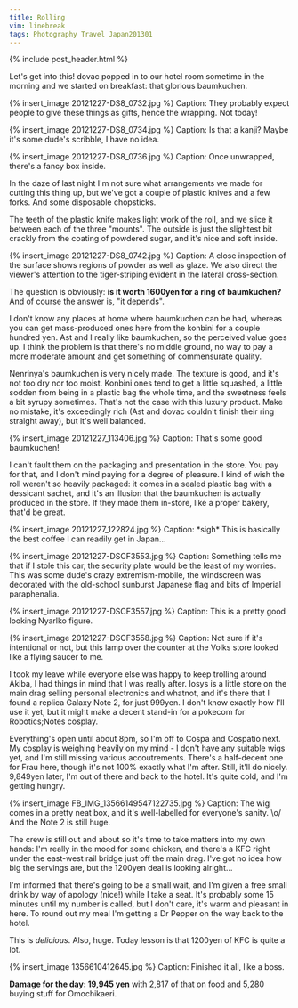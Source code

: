 ```yaml
---
title: Rolling
vim: linebreak
tags: Photography Travel Japan201301
---
```


{% include post_header.html %}


Let's get into this! dovac popped in to our hotel room sometime in the morning and we started on breakfast: that glorious baumkuchen.

{% insert_image 20121227-DS8_0732.jpg %}
Caption: They probably expect people to give these things as gifts, hence the wrapping. Not today!

{% insert_image 20121227-DS8_0734.jpg %}
Caption: Is that a kanji? Maybe it's some dude's scribble, I have no idea.

{% insert_image 20121227-DS8_0736.jpg %}
Caption: Once unwrapped, there's a fancy box inside.

In the daze of last night I'm not sure what arrangements we made for cutting this thing up, but we've got a couple of plastic knives and a few forks. And some disposable chopsticks.

The teeth of the plastic knife makes light work of the roll, and we slice it between each of the three "mounts". The outside is just the slightest bit crackly from the coating of powdered sugar, and it's nice and soft inside.

{% insert_image 20121227-DS8_0742.jpg %}
Caption: A close inspection of the surface shows regions of powder as well as glaze. We also direct the viewer's attention to the tiger-striping evident in the lateral cross-section.

The question is obviously: **is it worth 1600yen for a ring of baumkuchen?** And of course the answer is, "it depends".

I don't know any places at home where baumkuchen can be had, whereas you can get mass-produced ones here from the konbini for a couple hundred yen. Ast and I really like baumkuchen, so the perceived value goes up. I think the problem is that there's no middle ground, no way to pay a more moderate amount and get something of commensurate quality.

Nenrinya's baumkuchen is very nicely made. The texture is good, and it's not too dry nor too moist. Konbini ones tend to get a little squashed, a little sodden from being in a plastic bag the whole time, and the sweetness feels a bit syrupy sometimes. That's not the case with this luxury product. Make no mistake, it's exceedingly rich (Ast and dovac couldn't finish their ring straight away), but it's well balanced.

{% insert_image 20121227_113406.jpg %}
Caption: That's some good baumkuchen!

I can't fault them on the packaging and presentation in the store. You pay for that, and I don't mind paying for a degree of pleasure. I kind of wish the roll weren't so heavily packaged: it comes in a sealed plastic bag with a dessicant sachet, and it's an illusion that the baumkuchen is actually produced in the store. If they made them in-store, like a proper bakery, that'd be great.

{% insert_image 20121227_122824.jpg %}
Caption: \*sigh\* This is basically the best coffee I can readily get in Japan...

{% insert_image 20121227-DSCF3553.jpg %}
Caption: Something tells me that if I stole this car, the security plate would be the least of my worries. This was some dude's crazy extremism-mobile, the windscreen was decorated with the old-school sunburst Japanese flag and bits of Imperial paraphenalia.

{% insert_image 20121227-DSCF3557.jpg %}
Caption: This is a pretty good looking Nyarlko figure.

{% insert_image 20121227-DSCF3558.jpg %}
Caption: Not sure if it's intentional or not, but this lamp over the counter at the Volks store looked like a flying saucer to me.

I took my leave while everyone else was happy to keep trolling around Akiba, I had things in mind that I was really after. Iosys is a little store on the main drag selling personal electronics and whatnot, and it's there that I found a replica Galaxy Note 2, for just 999yen. I don't know exactly how I'll use it yet, but it might make a decent stand-in for a pokecom for Robotics;Notes cosplay.

Everything's open until about 8pm, so I'm off to Cospa and Cospatio next. My cosplay is weighing heavily on my mind - I don't have any suitable wigs yet, and I'm still missing various accoutrements. There's a half-decent one for Frau here, though it's not 100% exactly what I'm after. Still, it'll do nicely. 9,849yen later, I'm out of there and back to the hotel. It's quite cold, and I'm getting hungry.

{% insert_image FB_IMG_13566149547122735.jpg %}
Caption: The wig comes in a pretty neat box, and it's well-labelled for everyone's sanity. \o/ And the Note 2 is still huge.

The crew is still out and about so it's time to take matters into my own hands: I'm really in the mood for some chicken, and there's a KFC right under the east-west rail bridge just off the main drag. I've got no idea how big the servings are, but the 1200yen deal is looking alright...

I'm informed that there's going to be a small wait, and I'm given a free small drink by way of apology (nice!) while I take a seat. It's probably some 15 minutes until my number is called, but I don't care, it's warm and pleasant in here. To round out my meal I'm getting a Dr Pepper on the way back to the hotel.

This is *delicious*. Also, huge. Today lesson is that 1200yen of KFC is quite a lot.

{% insert_image 1356610412645.jpg %}
Caption: Finished it all, like a boss.


**Damage for the day: 19,945 yen** with 2,817 of that on food and 5,280 buying stuff for Omochikaeri.

